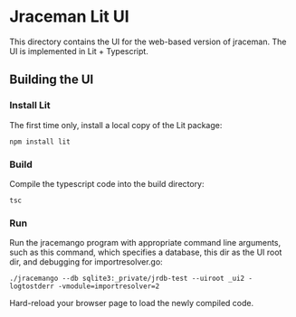 # Jraceman Lit UI

This directory contains the UI for the web-based version of jraceman.
The UI is implemented in Lit + Typescript.

## Building the UI

### Install Lit

The first time only, install a local copy of the Lit package:

    npm install lit

### Build

Compile the typescript code into the build directory:

    tsc

### Run

Run the jracemango program with appropriate command line arguments,
such as this command, which specifies a database, this dir as the UI root dir,
and debugging for importresolver.go:

    ./jracemango --db sqlite3:_private/jrdb-test --uiroot _ui2 -logtostderr -vmodule=importresolver=2

Hard-reload your browser page to load the newly compiled code.
